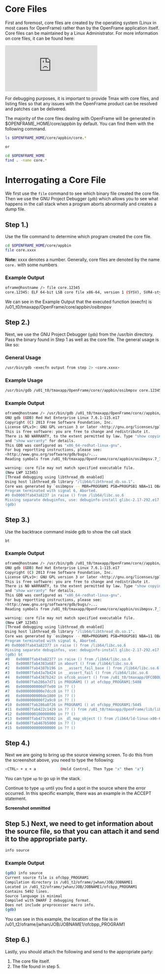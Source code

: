 # Core Files

First and foremost, core files are created by the operating system (Linux in most cases for OpenFrame) rather than by the OpenFrame application itself. Core files can be maintained by a Linux Administrator. For more information on core files, it can be found here:

![Link to core file manual page](http://man7.org/linux/man-pages/man5/core.5.html)

For debugging purposes, it is important to provide Tmax with core files, and listing files so that any issues with the OpenFrame product can be resolved and patches can be delivered.

The majority of the core files dealing with OpenFrame will be generated in $OPENFRAME_HOME/core/appbin by default. You can find them with the following command.

```bash
ls $OPENFRAME_HOME/core/appbin/core.*

or

cd $OPENFRAME_HOME
find . -name core.*
```

# Interrogating a Core File

We first use the ```file``` command to see which binary file created the core file. Then we use the GNU Project Debugger (```gdb```) which allows you to see what happens in the call stack when a program aborts abnormally and creates a dump file.

## Step 1.)

Use the file command to determine which program created the core file.

```bash
cd $OPENFRAME_HOME/core/appbin
file core.xxxx
```

**Note:** xxxx denotes a number. Generally, core files are denoted by the name ```core.``` with some numbers

### Example Output

```bash
oframe@hostname /> file core.12345
core.12345: ELF 64-bit LSB core file x86-64, version 1 (SYSV), SVR4-style, from 'osibmpsv -- MBR=PROGRAM1 PSB=PROGPSB1 NBA=11 OBA=9 IMSID=REG1 AGN=ABCD0001',real uid:22524 1, effective uid: 225241, real gid: 29, effective gid: 29, execfn: '/u01_t0/tmaxapp/OpenFrame/core/appbin/osibmpsv', platform: 'x86_64'
```

We can see in the Example Output that the executed function (execfn) is /u01_t0/tmaxapp/OpenFrame/core/appbin/osibmpsv

## Step 2.) 

Next, we use the GNU Project Debugger (```gdb```) from the /usr/bin directory. Pass the binary found in Step 1 as well as the core file. The general usage is like so:

### General Usage

```bash
/usr/bin/gdb <execfn output from step 2> <core.xxxx>
```

### Example Usage

```bash
/usr/bin/gdb /u01_t0/tmaxapp/OpenFrame/core//appbin/osibmpsv core.12345
```

### Example Output

```bash
oframe@hostname /> /usr/bin/gdb /u01_t0/tmaxapp/OpenFrame/core//appbin/osibmpsv core.12345
GNU gdb (GDB) Red Hat Enterprise Linux 7.6.1-115.e17
Copyright (C) 2013 Free Software Foundation, Inc.
License GPLv3+: GNU GPL version 3 or later <http://gnu.org/licenses/gpl.html>
This is free software: you are free to change and redistribute it.
There is NO WARRANTY, to the extent permitted by law. Type "show copying"
and "show warranty" for details.
This GDB was configured as "x86_64-redhat-linux-gnu".
For bug reportting instructions, please see:
<http://www.gnu.org/software/gdb/bugs/>...
Reading symbols from /u01_t0/tmaxapp/OpenFrame/core/appbin/osibmpsv.7_1_0_56.212425...done.

warning: core file may not match specified executable file.
(New LWP 12345)
[Thread debugging using libthread_db enabled]
Using host libthread_db library "/lib64/libthread_db.so.1".
Core was generated by `osibmpsv -- MBR=PROGRAM1 PSB=PROGPSB1 NBA=11 OBA=9 IMSID=REG1 AGN=ABCD0001'.
Program terminated with signal 6, Aborted.
#0 0x00007fab43a8237 in raise () from /lib64/libc.so.6
Missing separate debuginfos, use: debuginfo-install glibc-2.17-292.e17.x86_64 libgcc-4.8.5-39.e17.x86_64 libstdc++-4.8.5-39.e17.x86_64 nss-softokn-freebl-3.44.0-5.e17.x86_64
(gdb)
```

## Step 3.)

Use the backtrace command inside gdb to show the call stack

```
bt
```

### Example Output

```bash
oframe@hostname /> /usr/bin/gdb /u01_t0/tmaxapp/OpenFrame/core//appbin/osibmpsv core.12345
GNU gdb (GDB) Red Hat Enterprise Linux 7.6.1-115.e17
Copyright (C) 2013 Free Software Foundation, Inc.
License GPLv3+: GNU GPL version 3 or later <http://gnu.org/licenses/gpl.html>
This is free software: you are free to change and redistribute it.
There is NO WARRANTY, to the extent permitted by law. Type "show copying"
and "show warranty" for details.
This GDB was configured as "x86_64-redhat-linux-gnu".
For bug reportting instructions, please see:
<http://www.gnu.org/software/gdb/bugs/>...
Reading symbols from /u01_t0/tmaxapp/OpenFrame/core/appbin/osibmpsv.7_1_0_56.212425...done.

warning: core file may not match specified executable file.
(New LWP 12345)
[Thread debugging using libthread_db enabled]
Using host libthread_db library "/lib64/libthread_db.so.1".
Core was generated by `osibmpsv -- MBR=PROGRAM1 PSB=PROGPSB1 NBA=11 OBA=9 IMSID=REG1 AGN=ABCD0001'.
Program terminated with signal 6, Aborted.
#0 0x00007fab43a82377 in raise () from /lib64/libc.so.6
Missing separate debuginfos, use: debuginfo-install glibc-2.17-292.e17.x86_64 libgcc-4.8.5-39.e17.x86_64 libstdc++-4.8.5-39.e17.x86_64 nss-softokn-freebl-3.44.0-5.e17.x86_64
(gdb) bt
#0   0x00007fab43a82377 in raise () from /lib64/libc.so.6
#1   0x00007fab4383a687 in abourt () from /lib64/libc.so.6
#2   0x00007fab4387b196 in __assert_fail_base () from /lib64/libc.so.6
#3   0x00007fab43a7b424 in __assert_fail () from /lib64/libc.so.6
#4   0x00007fab4387b242 in ofcob_assert () from /u01_t0/tmaxapp/OFCOBOL/lib/libofcobRTL.so
#5   0x00007fab286a7d71 in PROGRAM1 () at ofcbpp_PROGRAM1:5408
#6   0x0000000000dffe00 in ?? ()
#7   0x0000000000e7dcc0 in ?? ()
#8   0x0000000000de1800 in ?? ()
#9   0x0000000000f2a9c0 in ?? ()
#10  0x00007fab286a8f26 in PROGRAM1 () at ofcbpp_PROGRAM1:5445
#11  0x00007fab422c1429 in ?? () from /u01_t0/tmaxapp/OpenFrame/lib/libdsalc.so
#12  0x0000000100000000 in ?? ()
#13  0x00007fab477c9502 in _dl_map_object () from /lib64/ld-linux-x86-64.so.2
#14  0x00007fab467b5000 in ?? ()
#15  0x0000000000000000 in ?? ()
```

## Step 4.)

Next we are going to bring up the source viewing screen. To do this from the screenshot above, you need to type the following:

```bash
<CTRL> + x + a           (Hold Control, Then Type "x" then "a")
```

You can type ```up``` to go up in the stack.

Continue to type ```up``` until you find a spot in the source where the error occurred. In this specific example, there was an example in the ACCEPT statement.

**Screenshot ommitted**

## Step 5.) Next, we need to get information about the source file, so that you can attach it and send it to the appropriate party.

```bash
info source
```

### Example Output

```bash
(gdb) info source
Current source file is ofcbpp_PROGRAM1
Compilation directory is /u01_t2/oframe/jwhan/JOB/JOBNAME1
Located in /u01_t2/oframe/jwhan/JOB/JOBNAME1/ofcbpp_PROGRAM1
Contains 5492 lines. 
Source language is minimal
Compiled with DWARF 2 debugging format.
Does not include preprocessor macro info.
(gdb)
```

You can see in this example, the location of the file is in /u01_t2/oframe/jwhan/JOB/JOBNAME1/ofcbpp_PROGRAM1

## Step 6.) 

Lastly, you should attach the following and send to the appropriate party:

1. The core file itself.
2. The file found in step 5.